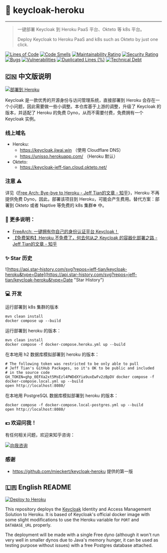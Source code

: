 # 🔑 keycloak-heroku

---

> 一键部署 Keycloak 到 Heroku PaaS 平台、Okteto 等 k8s 平台。
>
> Deploy Keycloak to Heroku PaaS and k8s such as Okteto by just one click.

[![Lines of Code](https://sonarcloud.io/api/project_badges/measure?project=Jeff-Tian_keycloak-heroku&metric=ncloc)](https://sonarcloud.io/summary/new_code?id=Jeff-Tian_keycloak-heroku)
[![Code Smells](https://sonarcloud.io/api/project_badges/measure?project=Jeff-Tian_keycloak-heroku&metric=code_smells)](https://sonarcloud.io/summary/new_code?id=Jeff-Tian_keycloak-heroku)
[![Maintainability Rating](https://sonarcloud.io/api/project_badges/measure?project=Jeff-Tian_keycloak-heroku&metric=sqale_rating)](https://sonarcloud.io/summary/new_code?id=Jeff-Tian_keycloak-heroku)
[![Security Rating](https://sonarcloud.io/api/project_badges/measure?project=Jeff-Tian_keycloak-heroku&metric=security_rating)](https://sonarcloud.io/summary/new_code?id=Jeff-Tian_keycloak-heroku)
[![Bugs](https://sonarcloud.io/api/project_badges/measure?project=Jeff-Tian_keycloak-heroku&metric=bugs)](https://sonarcloud.io/summary/new_code?id=Jeff-Tian_keycloak-heroku)
[![Vulnerabilities](https://sonarcloud.io/api/project_badges/measure?project=Jeff-Tian_keycloak-heroku&metric=vulnerabilities)](https://sonarcloud.io/summary/new_code?id=Jeff-Tian_keycloak-heroku)
[![Duplicated Lines (%)](https://sonarcloud.io/api/project_badges/measure?project=Jeff-Tian_keycloak-heroku&metric=duplicated_lines_density)](https://sonarcloud.io/summary/new_code?id=Jeff-Tian_keycloak-heroku)
[![Technical Debt](https://sonarcloud.io/api/project_badges/measure?project=Jeff-Tian_keycloak-heroku&metric=sqale_index)](https://sonarcloud.io/summary/new_code?id=Jeff-Tian_keycloak-heroku)

## 🇨🇳 中文版说明

[![部署到 Heroku](https://www.herokucdn.com/deploy/button.svg)](https://heroku.com/deploy)

Keycloak 是一款优秀的开源身份与访问管理系统，直接部署到 Heroku 会存在一个小问题，因此需要做一些小调整。本仓库基于上游的调整，升级了
Keycloak 的版本，并适配了 Heroku 的免费
Dyno，从而不需要付费，免费拥有一个 Keycloak 实例。

### 线上域名

- Heroku:
    - https://keycloak.jiwai.win （使用 Cloudflare DNS）
    - https://unisso.herokuapp.com/ （Heroku 默认）
- Okteto:
    - https://keycloak-jeff-tian.cloud.okteto.net/

### 注意 ⚠️

详见《[Free Arch: Bye-bye to Heroku - Jeff Tian的文章 - 知乎](https://zhuanlan.zhihu.com/p/567187898)》，Heroku 不再提供免费
Dyno，因此，部署该项目到 Heroku，可能会产生费用。替代方案：部署到 Okteto 或者 Naptive 等免费的 k8s 集群☸️ 中。

### 📃 更多说明：

- [FreeArch: 一键拥有你自己的身份认证平台 Keycloak！
  ](https://zhuanlan.zhihu.com/p/554534245)
- [【免费架构】Heroku 不免费了，何去何从之 Keycloak 的容器化部署之路 - Jeff Tian的文章 - 知乎](https://zhuanlan.zhihu.com/p/611823061)

### ✨ Star 历史

![https://api.star-history.com/svg?repos=jeff-tian/keycloak-heroku&type=Date](https://api.star-history.com/svg?repos=jeff-tian/keycloak-heroku&type=Date "Star History")

### 💻 开发

运行部署到 k8s 集群的版本

```shell
mvn clean install
docker compose up --build
```

运行部署到 heroku 的版本：

```shell
mvn clean install
docker compose -f docker-compose.heroku.yml up --build
```

在本地用 h2 数据库模拟部署到 heroku 的版本：

```shell
# The following token was restricted to be only able to pull
# Jeff Tian's GitHub Packages, so it's OK to be public and included
# in the source code
GH_TOKEN=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 docker compose -f docker-compose.local.yml up --build
open http://localhost:8080/
```

在本地用 PostgreSQL 数据库模拟部署到 heroku 的版本：

```shell
docker compose -f docker-compose.local-postgres.yml up --build
open http://localhost:8080/
```

### 💵 欢迎问我！

有任何相关问题，欢迎来知乎咨询：

<a href="https://www.zhihu.com/consult/people/1073548674713423872" target="blank"><img src="https://first-go-vercel.vercel.app/api/dynamicimage" alt="向我咨询"/></a>

### 感谢

- https://github.com/mieckert/keycloak-heroku 提供的第一版

## 🇱🇷 English README

[![Deploy to Heroku](https://www.herokucdn.com/deploy/button.svg)](https://heroku.com/deploy)

This repository deploys the [Keycloak](https://www.keycloak.org) Identity and Access Management Solution
to Heroku. It is based of Keycloak's official docker image with some slight modifications to use the
Heroku variable for `PORT` and `DATABASE_URL` properly.

The deployment will be made with a single Free dyno (although it won't run very well in smaller dynos
due to Java's memory hunger, it can be used as testing purpose without issues) with a free Postgres database attached.
